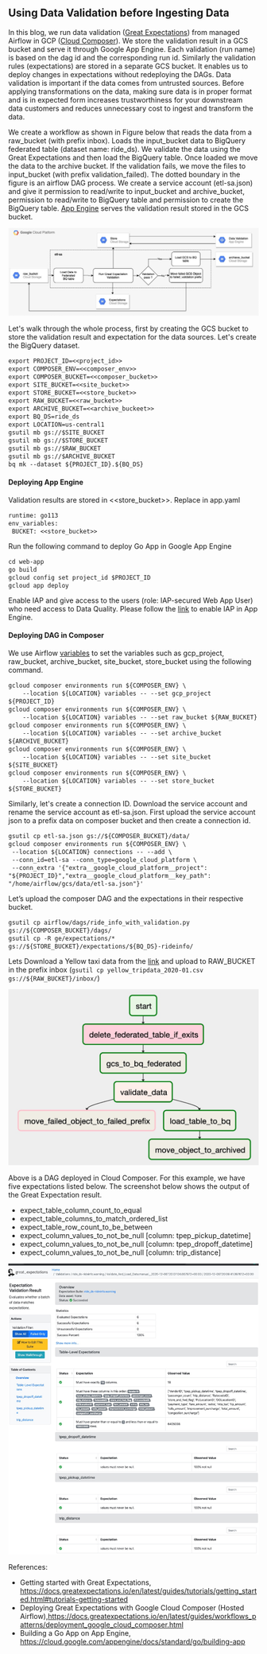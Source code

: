 ## Using Data Validation before Ingesting Data

In this blog, we run data validation ([Great Expectations](https://greatexpectations.io/)) from managed Airflow in GCP ([Cloud Composer](https://cloud.google.com/composer)). We store the validation result in a GCS bucket and serve it through Google App Engine. Each validation (run name) is based on the dag id and the corresponding run id. Similarly the validation rules (expectations) are stored in a separate GCS bucket. It enables us to deploy changes in expectations without redeploying the DAGs. Data validation is important if the data comes from untrusted sources. Before applying transformations on the data, making sure data is in proper format and is in expected form increases trustworthiness for your downstream data customers and reduces unnecessary cost to ingest and transform the data.

We create a workflow as shown in Figure below that reads the data from a raw_bucket (with prefix inbox). Loads the input_bucket data to BigQuery federated table (dataset name: ride_ds). We validate the data using the Great Expectations and then load the BigQuery table. Once loaded we move the data to the archive bucket. If the validation fails, we move the files to input_bucket (with prefix validation_failed). The dotted boundary in the figure is an airflow DAG process. We create a service account (etl-sa.json) and give it permission to read/write to input_bucket and archive_bucket, permission to read/write to BigQuery table and permission to create the BigQuery table. [App Engine](https://cloud.google.com/appengine) serves the validation result stored in the GCS bucket.

![Workflow showing ETL process & service validation through App Engine](docs/general_flow.jpg "Workflow showing ETL process & service validation through App Engine")

Let's walk through the whole process, first by creating the GCS bucket to store the validation result and expectation for the data sources. Let's create the BigQuery dataset.

```
export PROJECT_ID=<<project_id>>
export COMPOSER_ENV=<<composer_env>>
export COMPOSER_BUCKET=<<composer_bucket>>
export SITE_BUCKET=<<site_bucket>>
export STORE_BUCKET=<<store_bucket>>
export RAW_BUCKET=<<raw_bucket>>
export ARCHIVE_BUCKET=<<archive_buckeet>>
export BQ_DS=ride_ds
export LOCATION=us-central1
gsutil mb gs://$SITE_BUCKET
gsutil mb gs://$STORE_BUCKET
gsutil mb gs://$RAW_BUCKET
gsutil mb gs://$ARCHIVE_BUCKET
bq mk --dataset ${PROJECT_ID}.${BQ_DS}
```

#### Deploying App Engine

Validation results are stored in <<store_bucket>>. Replace in app.yaml

```
runtime: go113
env_variables:
 BUCKET: <<store_bucket>>
```
Run the following command to deploy Go App in Google App Engine

```
cd web-app
go build
gcloud config set project_id $PROJECT_ID
gcloud app deploy
```

Enable IAP and give access to the users (role: IAP-secured Web App User) who need access to Data Quality. Please follow the [link](https://cloud.google.com/context-aware-access/docs/securing-compute-engine#iap-enable) to enable IAP in App Engine.


#### Deploying DAG in Composer

We use Airflow [variables](https://airflow.apache.org/cli.html#variables) to set the variables such as gcp_project, raw_bucket, archive_bucket, site_bucket, store_bucket using the following command.

```
gcloud composer environments run ${COMPOSER_ENV} \
    --location ${LOCATION} variables -- --set gcp_project ${PROJECT_ID}
gcloud composer environments run ${COMPOSER_ENV} \
    --location ${LOCATION} variables -- --set raw_bucket ${RAW_BUCKET}
gcloud composer environments run ${COMPOSER_ENV} \
    --location ${LOCATION} variables -- --set archive_bucket ${ARCHIVE_BUCKET}
gcloud composer environments run ${COMPOSER_ENV} \
    --location ${LOCATION} variables -- --set site_bucket ${SITE_BUCKET}
gcloud composer environments run ${COMPOSER_ENV} \
    --location ${LOCATION} variables -- --set store_bucket ${STORE_BUCKET}
```

Similarly, let's create a connection ID. Download the service account and rename the service account as etl-sa.json. First upload the service account json to a prefix data on composer bucket and then create a connection id.

```
gsutil cp etl-sa.json gs://${COMPOSER_BUCKET}/data/
gcloud composer environments run ${COMPOSER_ENV} \
 --location ${LOCATION} connections -- --add \
 --conn_id=etl-sa --conn_type=google_cloud_platform \
 --conn_extra '{"extra__google_cloud_platform__project": "${PROJECT_ID}","extra__google_cloud_platform__key_path": "/home/airflow/gcs/data/etl-sa.json"}'
```

Let’s upload the composer DAG and the expectations in their respective bucket.

```
gsutil cp airflow/dags/ride_info_with_validation.py gs://${COMPOSER_BUCKET}/dags/
gsutil cp -R ge/expectations/* gs://${STORE_BUCKET}/expectations/${BQ_DS}-rideinfo/
```

Lets Download a Yellow taxi data from the [link](https://www1.nyc.gov/site/tlc/about/tlc-trip-record-data.page) and upload to RAW_BUCKET in the prefix inbox (`gsutil cp yellow_tripdata_2020-01.csv gs://${RAW_BUCKET}/inbox/`)

![DAG in Cloud Composer](docs/dag.jpg "DAG in Cloud Composer")

Above is a DAG deployed in Cloud Composer. For this example, we have five expectations listed below. The screenshot below shows the output of the Great Expectation result.
- expect_table_column_count_to_equal
- expect_table_columns_to_match_ordered_list
- expect_table_row_count_to_be_between
- expect_column_values_to_not_be_null [column: tpep_pickup_datetime]
- expect_column_values_to_not_be_null [column: tpep_dropoff_datetime]
- expect_column_values_to_not_be_null [column: trip_distance]

![Data validation in Great Expectations](docs/ge-screenshot.jpg "Data validation in Great Expectations")

References:
- Getting started with Great Expectations, https://docs.greatexpectations.io/en/latest/guides/tutorials/getting_started.html#tutorials-getting-started
- Deploying Great Expectations with Google Cloud Composer (Hosted Airflow),https://docs.greatexpectations.io/en/latest/guides/workflows_patterns/deployment_google_cloud_composer.html
- Building a Go App on App Engine, https://cloud.google.com/appengine/docs/standard/go/building-app